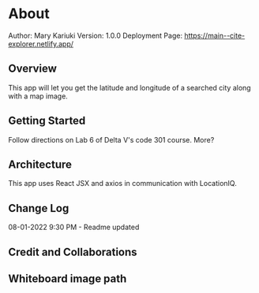 # About
Author: Mary Kariuki  Version: 1.0.0
Deployment Page: https://main--cite-explorer.netlify.app/

## Overview

This app will let you get the latitude and longitude of a searched city along with a map image.

## Getting Started
Follow directions on Lab 6 of Delta V's code 301 course. More?

## Architecture
This app uses React JSX and axios in communication with LocationIQ.

## Change Log
08-01-2022 9:30 PM - Readme updated
## Credit and Collaborations
## Whiteboard image path

